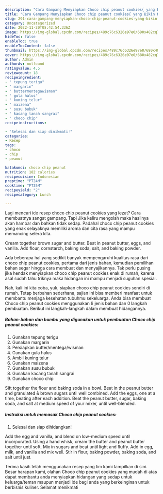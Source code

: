 ```yaml
---
description: "Cara Gampang Menyiapkan Choco chip peanut cookies{ yang Bikin Ngiler,  Menu Buat lebaran"
title: "Cara Gampang Menyiapkan Choco chip peanut cookies{ yang Bikin Ngiler,  Menu Buat lebaran"
slug: 291-cara-gampang-menyiapkan-choco-chip-peanut-cookies-yang-bikin-ngiler-menu-buat-lebaran
category: Uncategorized
date: 2022-11-20T08:42:54.336Z
image: https://img-global.cpcdn.com/recipes/489c76c6326e97e0/680x482cq70/choco-chip-peanut-cookies-foto-resep-utama.jpg
hideToc: false
enableToc: true
enableTocContent: false
thumbnail: https://img-global.cpcdn.com/recipes/489c76c6326e97e0/680x482cq70/choco-chip-peanut-cookies-foto-resep-utama.jpg
cover: https://img-global.cpcdn.com/recipes/489c76c6326e97e0/680x482cq70/choco-chip-peanut-cookies-foto-resep-utama.jpg
author: Admin
authorAv: notfound
ratingvalue: 4.5
reviewcount: 18
recipeingredient:
- " tepung terigu"
- " margarin"
- " buttermentegawisman"
- " gula halus"
- " kuning telur"
- " maizena"
- " susu bubuk"
- " kacang tanah sangrai"
- " choco chip"
recipeinstructions:

- "Selesai dan siap dinikmati!"
categories:
- Resep
tags:
- choco
- chip
- peanut

katakunci: choco chip peanut 
nutrition: 182 calories
recipecuisine: Indonesian
preptime: "PT24M"
cooktime: "PT35M"
recipeyield: "2"
recipecategory: Lunch

---
```



Lagi mencari ide resep choco chip peanut cookies yang lezat? Cara membuatnya sangat gampang. Tapi Jika keliru mengolah maka hasilnya akan hambar dan bahkan tidak sedap. Padahal choco chip peanut cookies yang enak selayaknya memiliki aroma dan cita rasa yang mampu memancing selera kita.


Cream together brown sugar and butter. Beat in peanut butter, eggs, and vanilla. Add flour, cornstarch, baking soda, salt, and baking powder.

Ada beberapa hal yang sedikit banyak mempengaruhi kualitas rasa dari choco chip peanut cookies, pertama dari jenis bahan, kemudian pemilihan bahan segar hingga cara membuat dan menyajikannya. Tak perlu pusing jika hendak menyiapkan choco chip peanut cookies enak di rumah, karena asal sudah tahu triknya maka hidangan ini mampu menjadi suguhan spesial.


Nah, kali ini kita coba, yuk, siapkan choco chip peanut cookies sendiri di rumah. Tetap berbahan sederhana, sajian ini bisa memberi manfaat untuk membantu menjaga kesehatan tubuhmu sekeluarga. Anda bisa membuat Choco chip peanut cookies menggunakan 9 jenis bahan dan 0 langkah pembuatan. Berikut ini langkah-langkah dalam membuat hidangannya.

<!--inarticleads1-->

##### Bahan-bahan dan bumbu yang digunakan untuk pembuatan Choco chip peanut cookies:

1. Gunakan  tepung terigu
1. Gunakan  margarin
1. Persiapkan  butter/mentega/wisman
1. Gunakan  gula halus
1. Ambil  kuning telur
1. Gunakan  maizena
1. Gunakan  susu bubuk
1. Gunakan  kacang tanah sangrai
1. Gunakan  choco chip


Sift together the flour and baking soda in a bowl. Beat in the peanut butter and granulated &amp; brown sugars until well combined. Add the eggs, one at a time, beating after each addition. Beat the peanut butter, sugar, baking soda, and salt at medium speed of your mixer, until well-blended. 

<!--inarticleads2-->

##### Instruksi untuk memasak Choco chip peanut cookies:


1. Selesai dan siap dihidangkan!

Add the egg and vanilla, and blend on low-medium speed until incorporated. Using a hand whisk, cream the butter and peanut butter together until soft. Mix in sugars and beat until light and fluffy. Add in egg, milk, and vanilla and mix well. Stir in flour, baking powder, baking soda, and salt until just. 

Terima kasih telah menggunakan resep yang tim kami tampilkan di sini. Besar harapan kami, olahan Choco chip peanut cookies yang mudah di atas dapat membantu anda menyiapkan hidangan yang sedap untuk keluarga/teman maupun menjadi ide bagi anda yang berkeinginan untuk berbisnis kuliner. Selamat menikmati
